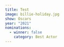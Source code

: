 ```yaml
---
title: Test
image: billie-holiday.jpg
show: Oscars
year: "2021"
nominations:
  - winner: false
    category: Best Actor
---
```

